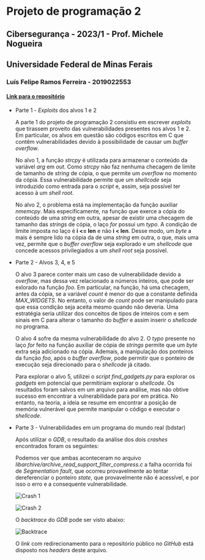 # Projeto de programação 2

## Cibersegurança - 2023/1 - Prof. Michele Nogueira

## Universidade Federal de Minas Ferais

### Luís Felipe Ramos Ferreira - 2019022553

#### [Link para o repositório](https://github.com/lframosferreira/cibersecurity-ufmg/tree/main/project_2/)

- Parte 1 - _Exploits_ dos alvos 1 e 2

  A parte 1 do projeto de programação 2 consistiu em escrever _exploits_ que tirassem proveito das vulnerabilidades presentes nos alvos 1 e 2. Em particular, os alvos em questão
  são códigos escritos em C que contêm vulnerabilidades devido à possibilidade
  de causar um _buffer overflow_.

  No alvo 1, a função _strcpy_ é utilizada para armazenar o conteúdo da variável _arg_ em _out_. Como _strcpy_ não faz nenhuma checagem de limite de tamanho de _string_ de cópia, o que permite um _overflow_ no momento
  da cópia. Essa vulnerabilidade permite que um _shellcode_ seja introduzido como entrada para o _script_ e, assim, seja possível ter acesso à um _shell root_.

  No alvo 2, o problema está na implementação da função auxiliar _nmemcpy_. Mais especificamente, na função que exerce a cópia do conteúdo de uma _string_ em outra, apesar de existir uma checagem de tamanho das _strings_ de cópia, o laço _for_ possui um _typo_. A condição de limite imposta no laço é **i <= len** e não **i < len**. Desse modo, um _byte_ a mais é sempre lido na cópia da de uma _string_ em outra, o que, mais uma vez, permite que o _buffer overflow_ seja explorado e um _shellcode_ que concede acessos privilegiados a um _shell root_ seja possível.

- Parte 2 - Alvos 3, 4, e 5

  O alvo 3 parece conter mais um caso de vulnerabilidade devido a _overflow_, mas dessa vez relacionado a números
  inteiros, que pode ser exlorado na função _foo_. Em particular, na função, há uma checagem, antes da cópia, se a variável _count_ é menor do que a constante definida _MAX_WIDGETS_. No entanto, o valor de _count_ pode ser manipulado para que essa condição seja aceita mesmo quando não deveria. Uma estratégia seria utilizar dos conceitos de tipos de inteiros com e sem sinais em C para alterar o tamanho do _buffer_ e assim inserir o _shellcode_ no programa.

  O alvo 4 sofre da mesma vulnerabilidade do alvo 2. O _typo_ presente no laço _for_ feito na função auxiliar de cópia de _strings_ permite que um _byte_ extra seja adicionado na cópia. Ademais, a manipulação dos ponteiros da função _foo_, após o _buffer overflow_, pode permitir que o ponteiro de execução seja direcionado para o _shellcode_ já citado.

  Para explorar o alvo 5, utilizei o _script_ _find_gadgets.py_ para explorar os _gadgets_ em potencial que permitiriam explorar o _shellcode_. Os resultados foram salvos em um arquivo para análise, mas não obtive sucesso em encontrar a vulnerabilidade para por em prática. No entanto, na teoria, a ideia se resume em encontrar a posição de memória vulnerável que permite manipular o código e executar o _shellcode_.

- Parte 3 - Vulnerabilidades em um programa do mundo real (bdstar)

  Após utilizar o _GDB_, o resultado da análise dos dois _crashes_ encontrados foram os seguintes:

  Podemos ver que ambas aconteceram no arquivo _libarchive/archive_read_support_filter_compress.c_ a falha ocorrida foi de _Segmentation fault_, que ocorreu provavelmente ao tentar dereferenciar o ponteiro _state_, que provavelmente não é acessível, e por isso o erro e a consequente vulnerabilidade.

  ![_Crash_ 1](/home/lfrf/ufmg/ciber/cibersecurity-ufmg/project_2/report/images/segfault1.png)

  ![_Crash_ 2](/home/lfrf/ufmg/ciber/cibersecurity-ufmg/project_2/report/images/segfault2.png)

  O _backtrace_ do _GDB_ pode ser visto abaixo:

  ![_Backtrace_](/home/lfrf/ufmg/ciber/cibersecurity-ufmg/project_2/report/images/bt.png)

  O _link_ com redirecionamento para o repositório público no _GitHub_ está disposto nos _headers_ deste arquivo.
